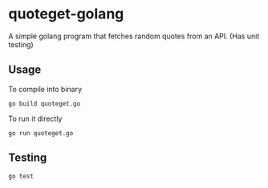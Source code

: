 # quoteget-golang
A simple golang program that fetches random quotes from an API. (Has unit testing)

## Usage

To compile into binary

`go build quoteget.go`

To run it directly

`go run quoteget.go`

## Testing

`go test`